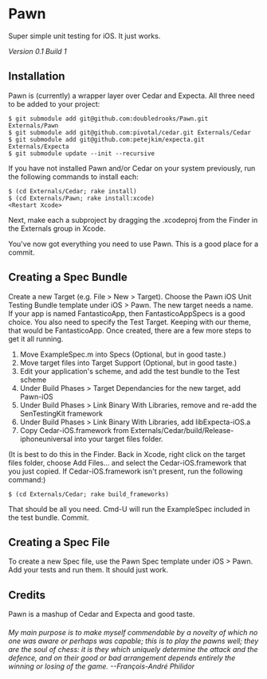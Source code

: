 # Pawn

Super simple unit testing for iOS.  It just works.

*Version 0.1 Build 1*


## Installation

Pawn is (currently) a wrapper layer over Cedar and Expecta.  All three need to be added to your project:

    $ git submodule add git@github.com:doubledrooks/Pawn.git Externals/Pawn
    $ git submodule add git@github.com:pivotal/cedar.git Externals/Cedar
    $ git submodule add git@github.com:petejkim/expecta.git Externals/Expecta
    $ git submodule update --init --recursive

If you have not installed Pawn and/or Cedar on your system previously, run the following commands to install each:

    $ (cd Externals/Cedar; rake install)
    $ (cd Externals/Pawn; rake install:xcode)
    <Restart Xcode>

Next, make each a subproject by dragging the .xcodeproj from the Finder in the Externals group in Xcode.

You've now got everything you need to use Pawn.  This is a good place for a commit.


## Creating a Spec Bundle

Create a new Target (e.g. File > New > Target).  Choose the Pawn iOS Unit Testing Bundle template under iOS > Pawn.
The new target needs a name.  If your app is named FantasticoApp, then FantasticoAppSpecs is a good choice. You also
need to specify the Test Target.  Keeping with our theme, that would be FantasticoApp.  Once created, there are a few
more steps to get it all running.

1. Move ExampleSpec.m into Specs  (Optional, but in good taste.)
1. Move target files into Target Support  (Optional, but in good taste.)
1. Edit your application's scheme, and add the test bundle to the Test scheme
1. Under Build Phases > Target Dependancies for the new target, add Pawn-iOS
1. Under Build Phases > Link Binary With Libraries, remove and re-add the SenTestingKit framework
1. Under Build Phases > Link Binary With Libraries, add libExpecta-iOS.a
1. Copy Cedar-iOS.framework from Externals/Cedar/build/Release-iphoneuniversal into your target files folder.

(It is best to do this in the Finder.  Back in Xcode, right click on the target files folder, choose Add Files... and
select the Cedar-iOS.framework that you just copied.  If Cedar-iOS.framework isn't present, run the following command:)

    $ (cd Externals/Cedar; rake build_frameworks)

That should be all you need.  Cmd-U will run the ExampleSpec included in the test bundle.  Commit.


## Creating a Spec File

To create a new Spec file, use the Pawn Spec template under iOS > Pawn.  Add your tests and run them.  It should just
work.


## Credits

Pawn is a mashup of Cedar and Expecta and good taste.


###### *My main purpose is to make myself commendable by a novelty of which no one was aware or perhaps was capable; this is to play the pawns well; they are the soul of chess: it is they which uniquely determine the attack and the defence, and on their good or bad arrangement depends entirely the winning or losing of the game. --François-André Philidor*
